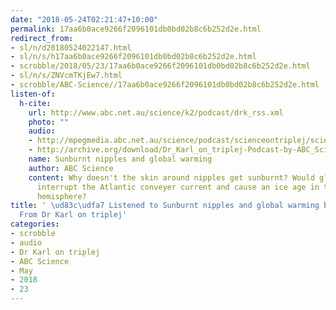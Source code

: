 ```yaml
---
date: "2018-05-24T02:21:47+10:00"
permalink: 17aa6b0ace9266f2096101db0bd02b8c6b252d2e.html
redirect_from:
- sl/n/d20180524022147.html
- sl/n/s/h17aa6b0ace9266f2096101db0bd02b8c6b252d2e.html
- scrobble/2018/05/23/17aa6b0ace9266f2096101db0bd02b8c6b252d2e.html
- sl/n/s/ZNVcmTKjEw7.html
- scrobble/ABC-Science//17aa6b0ace9266f2096101db0bd02b8c6b252d2e.html
listen-of:
  h-cite:
    url: http://www.abc.net.au/science/k2/podcast/drk_rss.xml
    photo: ""
    audio:
    - http://mpegmedia.abc.net.au/science/podcast/scienceontriplej/scienceontriplej20110714.mp3
    - http://archive.org/download/Dr_Karl_on_triplej-Podcast-by-ABC_Science/Sunburnt_nipples_and_global_warming.mp3
    name: Sunburnt nipples and global warming
    author: ABC Science
    content: Why doesn't the skin around nipples get sunburnt? Would global warming
      interrupt the Atlantic conveyer current and cause an ice age in the northern
      hemisphere?
title: ' \ud83c\udfa7 Listened to Sunburnt nipples and global warming by ABC Science
  From Dr Karl on triplej'
categories:
- scrobble
- audio
- Dr Karl on triplej
- ABC Science
- May
- 2018
- 23
---
```

